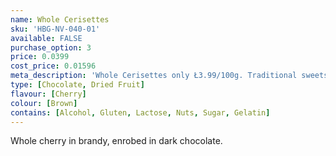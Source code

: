 ```yaml
---
name: Whole Cerisettes
sku: 'HBG-NV-040-01'
available: FALSE
purchase_option: 3
price: 0.0399
cost_price: 0.01596
meta_description: 'Whole Cerisettes only Ł3.99/100g. Traditional sweets and more at Humbugs Confectionery Store. Specialists in satisfying your sweet tooth!'
type: [Chocolate, Dried Fruit]
flavour: [Cherry]
colour: [Brown]
contains: [Alcohol, Gluten, Lactose, Nuts, Sugar, Gelatin]
---
```

Whole cherry in brandy, enrobed in dark chocolate.